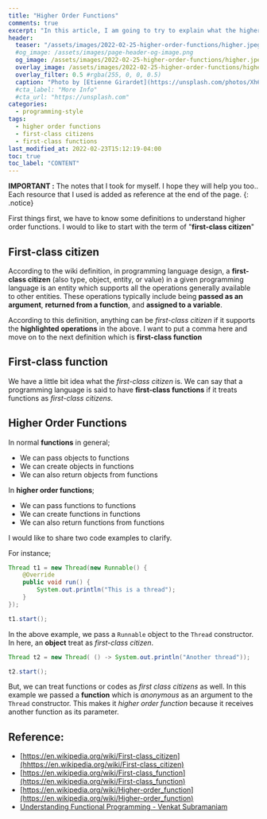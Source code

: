 ```yaml
---
title: "Higher Order Functions"
comments: true
excerpt: "In this article, I am going to try to explain what the higher-order functions are, first-class citizen and first-class function"
header:
  teaser: "/assets/images/2022-02-25-higher-order-functions/higher.jpeg"
  #og_image: /assets/images/page-header-og-image.png
  og_image: /assets/images/2022-02-25-higher-order-functions/higher.jpeg
  overlay_image: /assets/images/2022-02-25-higher-order-functions/higher_f.jpeg
  overlay_filter: 0.5 #rgba(255, 0, 0, 0.5)
  caption: "Photo by [Etienne Girardet](https://unsplash.com/photos/Xh6BpT-1tXo) on Unsplash"
  #cta_label: "More Info"
  #cta_url: "https://unsplash.com"
categories:
  - programming-style
tags:
  - higher order functions
  - first-class citizens
  - first-class functions
last_modified_at: 2022-02-23T15:12:19-04:00
toc: true
toc_label: "CONTENT"
---
```




**IMPORTANT :** The notes that I took for myself. I hope they will help you too.. Each resource that I used is added as reference at the end of the page.
{: .notice}

First things first, we have to know some definitions to understand higher order functions. I would to like to start with the term of "**first-class citizen**"

## First-class citizen

According to the wiki definition, in programming language design, a **first-class citizen** (also type, object, entity, or value) in a given programming language is an entity which supports all the operations generally available to other entities. These operations typically include being **passed as an argument**, **returned from a function**, and **assigned to a variable**.

According to this definition, anything can be *first-class citizen* if it supports the **highlighted operations** in the above. I want to put a comma here and move on to the next definition which is **first-class function**

## First-class function

 We have a little bit idea what the *first-class citizen* is. We can say that a programming language is said to have **first-class functions** if it treats functions as *first-class citizens*.

## Higher Order Functions

In normal **functions** in general;

* We can pass objects to functions
* We can create objects in functions
* We can also return objects from functions

In **higher order functions**;

* We can pass functions to functions
* We can create functions in functions
* We can also return functions from functions

I would like to share two code examples to clarify.

For instance;

```java
Thread t1 = new Thread(new Runnable() {
    @Override
    public void run() {
        System.out.println("This is a thread");
    }
});

t1.start();
```

In the above example, we pass a `Runnable` object to the `Thread` constructor. In here, an **object** treat as *first-class citizen*.

```java
Thread t2 = new Thread( () -> System.out.println("Another thread"));

t2.start();
```

But, we can treat functions or codes as *first class citizens* as well. In this example we passed a **function** which is *anonymous* as an argument to the `Thread` constructor. This makes it *higher order function* because it receives another function as its parameter.



## Reference:
* [https://en.wikipedia.org/wiki/First-class_citizen](hhttps://en.wikipedia.org/wiki/First-class_citizen)
* [https://en.wikipedia.org/wiki/First-class_function](https://en.wikipedia.org/wiki/First-class_function)
* [https://en.wikipedia.org/wiki/Higher-order_function](https://en.wikipedia.org/wiki/Higher-order_function)
* [Understanding Functional Programming - Venkat Subramaniam](https://learning.oreilly.com/live-events/understanding-functional-programming/0636920457435/0636920058831/)
